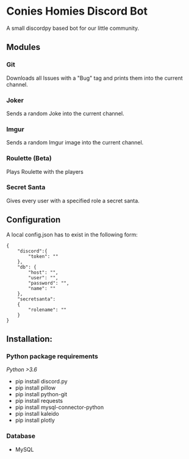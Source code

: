 # Conies Homies Discord Bot
A small discordpy based bot for our little community.

## Modules
### Git
Downloads all Issues with a "Bug" tag and prints them into the current channel.
### Joker
Sends a random Joke into the current channel.
### Imgur
Sends a random Imgur image into the current channel.
### Roulette (Beta)
Plays Roulette with the players
### Secret Santa
Gives every user with a specified role a secret santa.

## Configuration
A local config.json has to exist in the following form:
```
{
    "discord":{
        "token": ""
    },
    "db": {
        "host": "",
        "user": "",
        "password": "",
        "name": ""
    },
    "secretsanta":
    {
        "rolename": ""
    }
}
```
## Installation:
### Python package requirements
*Python >3.6*
- pip install discord.py
- pip install pillow
- pip install python-git
- pip install requests
- pip install mysql-connector-python
- pip install kaleido
- pip install plotly

### Database
- MySQL
